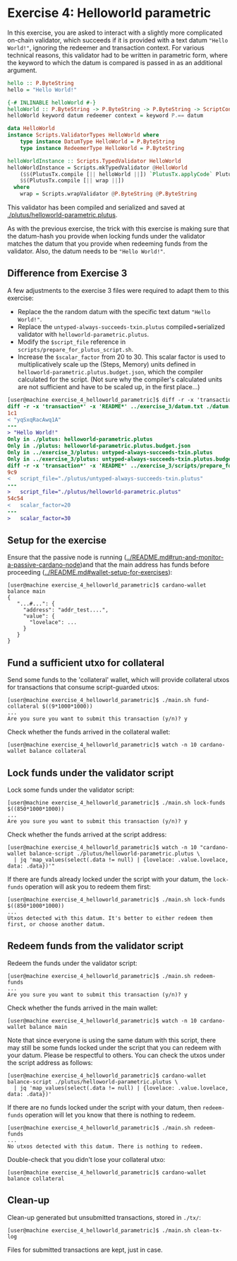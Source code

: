 # Exercise 4: Helloworld parametric
In this exercise, you are asked to interact with a slightly more complicated on-chain validator, which succeeds if it is provided with a text datum `"Hello World!"`, ignoring the redeemer and transaction context. For various technical reasons, this validator had to be written in parametric form, where the keyword to which the datum is compared is passed in as an additional argument.
```haskell
hello :: P.ByteString
hello = "Hello World!"

{-# INLINABLE helloWorld #-}
helloWorld :: P.ByteString -> P.ByteString -> P.ByteString -> ScriptContext -> P.Bool
helloWorld keyword datum redeemer context = keyword P.== datum

data HelloWorld
instance Scripts.ValidatorTypes HelloWorld where
    type instance DatumType HelloWorld = P.ByteString
    type instance RedeemerType HelloWorld = P.ByteString

helloWorldInstance :: Scripts.TypedValidator HelloWorld
helloWorldInstance = Scripts.mkTypedValidator @HelloWorld
    ($$(PlutusTx.compile [|| helloWorld ||]) `PlutusTx.applyCode` PlutusTx.liftCode hello)
    $$(PlutusTx.compile [|| wrap ||])
  where
    wrap = Scripts.wrapValidator @P.ByteString @P.ByteString
```

This validator has been compiled and serialized and saved at [./plutus/helloworld-parametric.plutus](./plutus/helloworld-parametric.plutus).

As with the previous exercise, the trick with this exercise is making sure that the datum-hash you provide when locking funds under the validator matches the datum that you provide when redeeming funds from the validator. Also, the datum needs to be `"Hello World!"`.

## Difference from Exercise 3
A few adjustments to the exercise 3 files were required to adapt them to this exercise:
- Replace the the random datum with the specific text datum `"Hello World!"`.
- Replace the `untyped-always-succeeds-txin.plutus` compiled+serialized validator with `helloworld-parametric.plutus`.
- Modify the `$script_file` reference in `scripts/prepare_for_plutus_script.sh`.
- Increase the `$scalar_factor` from 20 to 30. This scalar factor is used to multiplicatively scale up the (Steps, Memory) units defined in `helloworld-parametric.plutus.budget.json`, which the compiler calculated for the script. (Not sure why the compiler's calculated units are not sufficient and have to be scaled up, in the first place...)

```diff
[user@machine exercise_4_helloworld_parametric]$ diff -r -x 'transaction*' -x 'README*' ../exercise_3/ ./
diff -r -x 'transaction*' -x 'README*' ../exercise_3/datum.txt ./datum.txt
1c1
< "yqSxqRacAwq1A"
---
> "Hello World!"
Only in ./plutus: helloworld-parametric.plutus
Only in ./plutus: helloworld-parametric.plutus.budget.json
Only in ../exercise_3/plutus: untyped-always-succeeds-txin.plutus
Only in ../exercise_3/plutus: untyped-always-succeeds-txin.plutus.budget.json
diff -r -x 'transaction*' -x 'README*' ../exercise_3/scripts/prepare_for_plutus_script.sh ./scripts/prepare_for_plutus_script.sh
9c9
<   script_file="./plutus/untyped-always-succeeds-txin.plutus"
---
>   script_file="./plutus/helloworld-parametric.plutus"
54c54
<   scalar_factor=20
---
>   scalar_factor=30
```

## Setup for the exercise
Ensure that the passive node is running ([../README.md#run-and-monitor-a-passive-cardano-node](../README.md#run-and-monitor-a-passive-cardano-node))and that the main address has funds before proceeding ([../README.md#wallet-setup-for-exercises](../README.md#wallet-setup-for-exercises)):
```
[user@machine exercise_4_helloworld_parametric]$ cardano-wallet balance main
{
   "...#...": {
     "address": "addr_test....",
     "value": {
       "lovelace": ...
     }
   }
}
```

## Fund a sufficient utxo for collateral
Send some funds to the 'collateral' wallet, which will provide collateral utxos for transactions that consume script-guarded utxos:
```
[user@machine exercise_4_helloworld_parametric]$ ./main.sh fund-collateral $((9*1000*1000))
...
Are you sure you want to submit this transaction (y/n)? y
```

Check whether the funds arrived in the collateral wallet:
```
[user@machine exercise_4_helloworld_parametric]$ watch -n 10 cardano-wallet balance collateral
```

## Lock funds under the validator script
Lock some funds under the validator script:
```
[user@machine exercise_4_helloworld_parametric]$ ./main.sh lock-funds $((850*1000*1000))
...
Are you sure you want to submit this transaction (y/n)? y
```

Check whether the funds arrived at the script address:
```
[user@machine exercise_4_helloworld_parametric]$ watch -n 10 "cardano-wallet balance-script ./plutus/helloworld-parametric.plutus \
  | jq 'map_values(select(.data != null) | {lovelace: .value.lovelace, data: .data})'"
```

If there are funds already locked under the script with your datum, the `lock-funds` operation will ask you to redeem them first:
```
[user@machine exercise_4_helloworld_parametric]$ ./main.sh lock-funds $((850*1000*1000))
...
Utxos detected with this datum. It's better to either redeem them first, or choose another datum.
```

## Redeem funds from the validator script
Redeem the funds under the validator script:
```
[user@machine exercise_4_helloworld_parametric]$ ./main.sh redeem-funds
...
Are you sure you want to submit this transaction (y/n)? y
```

Check whether the funds arrived in the main wallet:
```
[user@machine exercise_4_helloworld_parametric]$ watch -n 10 cardano-wallet balance main
```

Note that since everyone is using the same datum with this script, there may still be some funds locked under the script that you can redeem with your datum. Please be respectful to others. You can check the utxos under the script address as follows:
```
[user@machine exercise_4_helloworld_parametric]$ cardano-wallet balance-script ./plutus/helloworld-parametric.plutus \
  | jq 'map_values(select(.data != null) | {lovelace: .value.lovelace, data: .data})'
```

If there are no funds locked under the script with your datum, then `redeem-funds` operation will let you know that there is nothing to redeem.
```
[user@machine exercise_4_helloworld_parametric]$ ./main.sh redeem-funds
...
No utxos detected with this datum. There is nothing to redeem.
```

Double-check that you didn't lose your collateral utxo:
```
[user@machine exercise_4_helloworld_parametric]$ cardano-wallet balance collateral
```

## Clean-up
Clean-up generated but unsubmitted transactions, stored in `./tx/`:
```
[user@machine exercise_4_helloworld_parametric]$ ./main.sh clean-tx-log
```

Files for submitted transactions are kept, just in case.
